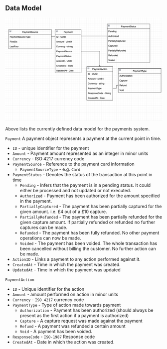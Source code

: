 ## Data Model

![Data Model](./img/data-model.png)

Above lists the currently defined data model for the payments system.

`Payment`
A payment object represents a payment at the current point in time.

* `ID` - unique identifier for the payment 
* `Amount` - Payment amount represented as an integer in minor units
* `Currency` - ISO 4217  currency code
* `PaymentSource` - Reference to the payment card information
  * `PaymentSourceType` - e.g. `Card`
* `PaymentStatus` - Denotes the status of the transaction at this point in time
  * `Pending` - Infers that the payment is in a pending status. It could either be processed and not updated or not executed.
  * `Authorized` - Payment has been authorized for the amount specified in the payment. 
  * `PartiallyCaptured` - The payment has been partially captured for the given amount. i.e. £4 out of a £10 capture.
  * `PartiallyRefunded` - The payment has been partially refunded for the given capture amount. If partially refunded or refunded no further captures can be made.
  * `Refunded` - The payment has been fully refunded. No other payment operations can now be made.
  * `Voided` - The payment has been voided. The whole transaction has been cancelled without billing the customer.  No further action can be made.
* `ActionID` - Links a payment to any action performed against it. 
* `CreatedAt` - Time in which the payment was created.
* `UpdatedAt` - Time in which the payment was updated


`PaymentAction` 
* `ID` - Unique identifier for the action
* `Amount` - amount performed on action in minor units
* `Currency` - `ISO 4217`  currency code
* `PaymentType` - Type of action made towards payment
  * `Authorization` - Payment has been authorized (should always be present as the first action if a payment is authorized)
  * `Capture` - A capture request was made against the payment
  * `Refund` - A payment was refunded a certain amount
  * `Void` - A payment has been voided.
* `ResponseCode` - `ISO-1987` Response code
* `CreatedAt` - Date in which the action was created.